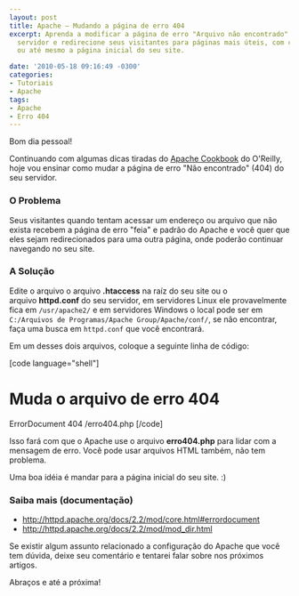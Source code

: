 ```yaml
---
layout: post
title: Apache – Mudando a página de erro 404
excerpt: Aprenda a modificar a página de erro "Arquivo não encontrado" (404) do seu
  servidor e redirecione seus visitantes para páginas mais úteis, com conteúdo relevante
  ou até mesmo a página inicial do seu site.

date: '2010-05-18 09:16:49 -0300'
categories:
- Tutoriais
- Apache
tags:
- Apache
- Erro 404
---
```

<p>Bom dia pessoal!</p>
<p>Continuando com algumas dicas tiradas do <a title="Apache Cookbook, O'Reilly" href="http://oreilly.com/catalog/9780596001919">Apache Cookbook</a> do O'Reilly, hoje vou ensinar como mudar a página de erro "Não encontrado" (404) do seu servidor.</p>
<h3>O Problema</h3>
<p>Seus visitantes quando tentam acessar um endereço ou arquivo que não exista recebem a página de erro "feia" e padrão do Apache e você quer que eles sejam redirecionados para uma outra página, onde poderão continuar navegando no seu site.</p>
<h3>A Solução</h3>
<p>Edite o arquivo o arquivo <strong>.htaccess</strong> na raíz do seu site ou o arquivo <strong>httpd.conf</strong> do seu servidor, em servidores Linux ele provavelmente fica em <code>/usr/apache2/</code> e em servidores Windows o local pode ser em <code>C:/Arquivos de Programas/Apache Group/Apache/conf/</code>, se não encontrar, faça uma busca em <code>httpd.conf</code> que você encontrará.</p>
<p>Em um desses dois arquivos, coloque a seguinte linha de código:</p>

[code language="shell"]
# Muda o arquivo de erro 404
ErrorDocument 404 /erro404.php
[/code]

<p>Isso fará com que o Apache use o arquivo <strong>erro404.php</strong> para lidar com a mensagem de erro. Você pode usar arquivos HTML também, não tem problema.</p>
<p>Uma boa idéia é mandar para a página inicial do seu site. :)</p>
<h3>Saiba mais (documentação)</h3>
<ul>
<li><a title="Apache - Error Document" href="http://httpd.apache.org/docs/2.2/mod/core.html#errordocument">http://httpd.apache.org/docs/2.2/mod/core.html#errordocument</a></li>
<li><a title="Apache - mod_dir" href="http://httpd.apache.org/docs/2.2/mod/mod_dir.html">http://httpd.apache.org/docs/2.2/mod/mod_dir.html</a></li>
</ul>
<p>Se existir algum assunto relacionado a configuração do Apache que você tem dúvida, deixe seu comentário e tentarei falar sobre nos próximos artigos.</p>
<p>Abraços e até a próxima!</p>
